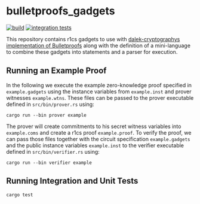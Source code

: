 # bulletproofs_gadgets
[![build](https://github.com/MarcKloter/bulletproofs_gadgets/workflows/build/badge.svg)](https://github.com/MarcKloter/bulletproofs_gadgets/actions?query=workflow:build)
[![integration tests](https://github.com/MarcKloter/bulletproofs_gadgets/workflows/Integration%20Tests/badge.svg)](https://github.com/MarcKloter/bulletproofs_gadgets/actions?query=workflow:"Integration+Tests")

This repository contains r1cs gadgets to use with [dalek-cryptographys implementation of Bulletproofs](https://github.com/dalek-cryptography/bulletproofs) along with the definition of a mini-language to combine these gadgets into statements and a parser for execution. 

## Running an Example Proof
In the following we execute the example zero-knowledge proof specified in `example.gadgets` using the instance variables from `example.inst` and prover witnesses `example.wtns`. These files can be passed to the prover executable defined in `src/bin/prover.rs` using:
```
cargo run --bin prover example
```
The prover will create commitments to his secret witness variables into `example.coms` and create a r1cs proof `example.proof`. To verify the proof, we can pass those files together with the circuit specification `example.gadgets` and the public instance variables `example.inst` to the verifier executable defined in `src/bin/verifier.rs` using:
```
cargo run --bin verifier example
```

## Running Integration and Unit Tests
```
cargo test
```
